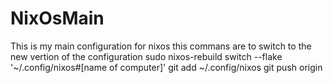 # NixOsMain
This is my main configuration for nixos
this commans are to switch to the new vertion of the configuration
sudo nixos-rebuild switch --flake '~/.config/nixos#[name of computer]'
git add ~/.config/nixos
git push origin
